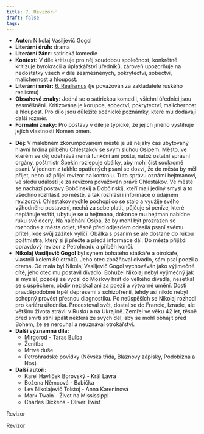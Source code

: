 ```yaml
---
title: 7. Revizor✅
draft: false
tags:
---
```

 - **Autor:** Nikolaj Vasiljevič Gogol 
- **Literární druh:** drama
- **Literární žánr:** satirická komedie
- **Kontext:** V díle kritizuje pro něj soudobou společnost, konkrétně kritizuje byrokracii a úplatkářství úředníků, zároveň upozorňuje na nedostatky všech v díle zesměšněných, pokrytectví, sobectví, malichernost a hloupost.
- **Literární směr:** [6. Realismus](6.%20Realismus.md) (je považován za zakladatele ruského realismu)
- **Obsahové znaky:** Jedná se o satirickou komedii, všichni úředníci jsou zesměšněni. Kritizována je korupce, sobectví, pokrytectví, malichernost a hloupost. Pro dílo jsou důležité scénické poznámky, které mu dodávají další rozměr. 
- **Formální znaky:** Pro postavy v díle je typické, že jejich jméno vystihuje jejich vlastnosti Nomen omen. 
* **Děj:** V malebném zkorumpovaném městě je už nějaký čas ubytovaný hlavní hrdina příběhu Chlestakov se svým sluhou Osipem. Město, ve kterém se děj odehrává nemá funkční ani poštu, natož ostatní správní orgány, poštmistr Špekin rozlepuje obálky, aby mohl číst soukromé psaní. V jednom z takhle opatřených psaní se dozví, že do města by měl přijet, nebo už přijel revizor na kontrolu. Tuto správu oznámí hejtmanovi, ve sledu událostí je za revizora považován právě Chlestakov. Ve městě se nachází postavy Bobčinskij a Dobčinskij, kteří mají jediný smysl a to všechno rozhlásit po městě, a tak rozhlásí i informace o údajném revizorovi. Chlestakov rychle pochopí co se stalo a využije svého výhodného postavení, nechá za sebe platit, půjčuje si peníze, které neplánuje vrátit, ubytuje se u hejtmana, dokonce mu hejtman nabídne ruku své dcery. Na naléhání Osipa, že by mohl být prozrazen se rozhodne z města odjet, těsně před odjezdem odesílá psaní svému příteli, kde svůj zážitek vylíčí. Obálka s psaním se ale dostane do rukou poštmistra, který si ji přečte a předá informace dál. Do města přijíždí  opravdový revizor z Petrohradu a příběh končí.
* **Nikolaj Vasiljevič Gogol** byl synem bohatého statkáře a otrokáře, vlastnili kolem 80 otroků. Jeho otec zbožňoval divadlo, sám psal poezii a drama. Od mala byl Nikolaj Vasiljevič Gogol vychováván jako výjimečné dítě, jeho otec mu postavil divadlo. Bohužel Nikolaj nebyl vyjimečný jak si myslel, později se vydal do Moskvy hrát do velkého divadla, nesetkal se s úspěchem, obdiv nezískal ani za poezii a výtvarné umění. Dosti pravděpodobně trpěl depresemi a schizofrenií, tehdy asi nikdo nebyl schopný provést přesnou diagnostiku. Po neúspěších se Nikolaj rozhodl pro kariéru úředníka. Procestoval svět, dostal se do Francie, Izraele, ale většinu života strávil v Rusku a na Ukrajině. Zemřel ve věku 42 let, těsně před smrtí stihl spálit některá ze svých děl, aby se mohl obhájit před Bohem, že se nerouhal a neuznával otrokářství.
* **Další významná díla:** 
	* Mirgorod - Taras Bulba
	* Ženitba
	* Mrtvé duše
	* Petrohradské povídky (Něvská třída, Bláznovy zápisky, Podobizna a Nos)
* **Další autoři:**
	* Karel Havlíček Borovský - Král Lávra
	* Božena Němcová - Babička
	* Lev Nikolajevič Tolstoj - Anna Kareninová
	* Mark Twain - Život na Mississippi
	* Charles Dickens - Oliver Twist

Revizor

Revizor